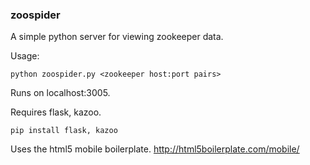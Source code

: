 ### zoospider

A simple python server for viewing zookeeper data.

Usage:

    python zoospider.py <zookeeper host:port pairs>

Runs on localhost:3005.

Requires flask, kazoo.

    pip install flask, kazoo
    
Uses the html5 mobile boilerplate. http://html5boilerplate.com/mobile/
